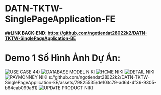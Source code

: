 # DATN-TKTW-SinglePageApplication-FE

**##LINK BACK-END: https://github.com/ngotiendat28022k2/DATN-TKTW-SinglePageApplication-BE**

# Demo 1 Số Hình Ảnh Dự Án:
![USE CASE](https://github.com/ngotiendat28022k2/DATN-TKTW-SinglePageApplication-BE/assets/79825535/4364f295-7272-424b-a345-ff765777bdce)
44)
![DATABASE MODEL NIKI](https://github.com/ngotiendat28022k2/DATN-TKTW-SinglePageApplication-BE/assets/79825535/3b4b3163-0b67-4554-b990-2d03cbfc04b3)
![HOME NIKI](https://github.com/ngotiendat28022k2/DATN-TKTW-SinglePageApplication-BE/assets/79825535/c660e653-bbac-4550-86cd-41aec661f3e8)
![DETAIL NIKI](https://github.com/ngotiendat28022k2/DATN-TKTW-SinglePageApplication-BE/assets/79825535/e75abcc1-e8a9-4001-a89f-5ed8e5d41bb6)
![PAYMONNEY NIKI](https://github.com/ngotiendat28022k2/DATN-TKTW-SinglePageApplication-BE/assets/79825535/f928d560-020e-424c-ac42-0f7f21767360)
s://github.com/ngotiendat28022k2/DATN-TKTW-SinglePageApplication-BE/assets/79825535/de103c79-ad64-4f36-9305-b64cab099a81)
![UPDATE PRODUCT NIKI](https://github.com/ngotiendat28022k2/DATN-TKTW-SinglePageApplication-BE/assets/79825535/6b561945-e40d-45e5-9666-8d98f63703b3)




